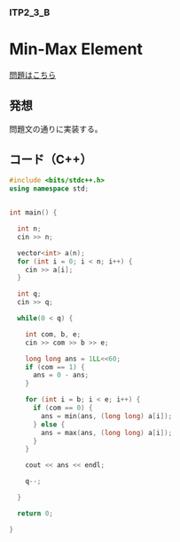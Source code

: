 ### ITP2_3_B

# Min-Max Element

  [問題はこちら](https://onlinejudge.u-aizu.ac.jp/courses/lesson/8/ITP2/3/ITP2_3_B)


## 発想

  問題文の通りに実装する。


## コード（C++）

```cpp
#include <bits/stdc++.h>
using namespace std;


int main() {

  int n;
  cin >> n;

  vector<int> a(n);
  for (int i = 0; i < n; i++) {
    cin >> a[i];
  }

  int q;
  cin >> q;

  while(0 < q) {

    int com, b, e;
    cin >> com >> b >> e;

    long long ans = 1LL<<60;
    if (com == 1) {
      ans = 0 - ans;
    }

    for (int i = b; i < e; i++) {
      if (com == 0) {
        ans = min(ans, (long long) a[i]);
      } else {
        ans = max(ans, (long long) a[i]);
      }
    }

    cout << ans << endl;

    q--;

  }

  return 0;

}
```

